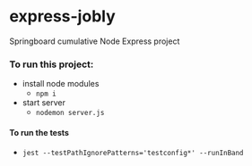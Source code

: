 # express-jobly
Springboard cumulative Node Express project

### To run this project:
 - install node modules
    - `npm i`
 - start server
    - `nodemon server.js`

#### To run the tests
  - `jest --testPathIgnorePatterns='testconfig*' --runInBand`
